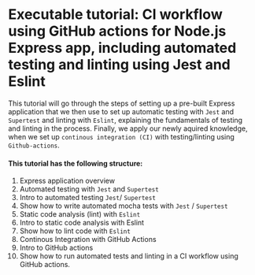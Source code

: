 # Executable tutorial: CI workflow using GitHub actions for Node.js Express app, including automated testing and linting using Jest and Eslint

This tutorial will go through the steps of setting up a pre-built Express application that we then use to set up automatic testing with `Jest` and `Supertest` and linting with `Eslint`, explaining the fundamentals of testing and linting in the process. Finally, we apply our newly aquired knowledge, when we set up `continous integration (CI)` with testing/linting using `Github-actions`.

#### This tutorial has the following structure:
1. Express application overview
2. Automated testing with `Jest` and `Supertest`
  1. Intro to automated testing `Jest`/ `Supertest`
  2. Show how to write automated mocha tests with `Jest` / `Supertest`
3. Static code analysis (lint) with `Eslint`
  1. Intro to static code analysis with Eslint
  2. Show how to lint code with `Eslint`
4. Continous Integration with GitHub Actions
  1. Intro to GitHub actions
  2. Show how to run automated tests and linting in a CI workflow using GitHub actions.